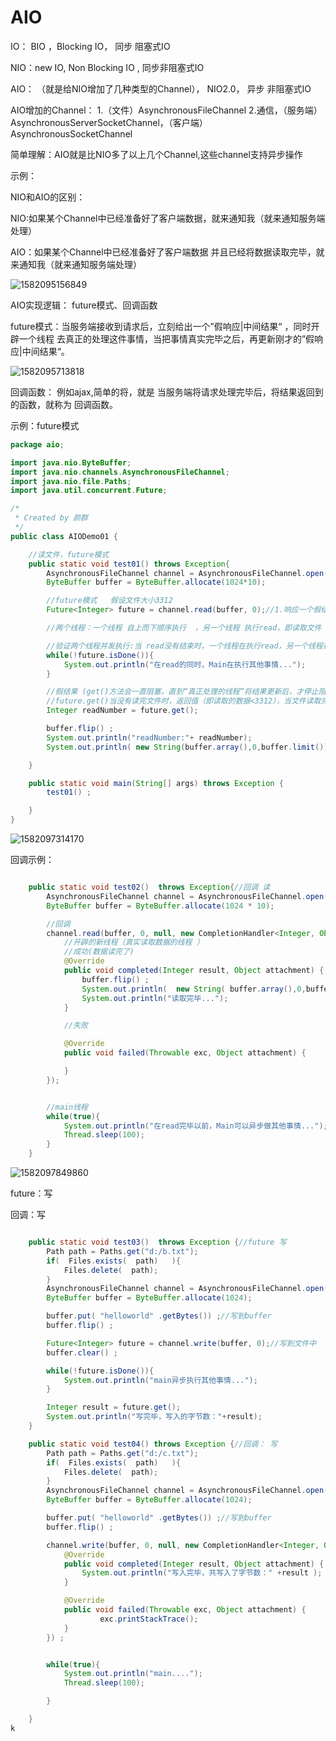 # AIO

IO： BIO ，Blocking IO，  同步 阻塞式IO

NIO：new IO, Non Blocking IO  ,  同步非阻塞式IO

AIO： （就是给NIO增加了几种类型的Channel）， NIO2.0， 异步 非阻塞式IO



AIO增加的Channel：  1.（文件）AsynchronousFileChannel   2.通信，（服务端）AsynchronousServerSocketChannel，（客户端）AsynchronousSocketChannel

简单理解：AIO就是比NIO多了以上几个Channel,这些channel支持异步操作



示例：

NIO和AIO的区别：

NIO:如果某个Channel中已经准备好了客户端数据，就来通知我（就来通知服务端处理）

AIO：如果某个Channel中已经准备好了客户端数据  并且已经将数据读取完毕，就来通知我（就来通知服务端处理）



![1582095156849](AIO.assets/1582095156849.png)





AIO实现逻辑： future模式、回调函数

future模式：当服务端接收到请求后，立刻给出一个”假响应|中间结果“ ，同时开辟一个线程 去真正的处理这件事情，当把事情真实完毕之后，再更新刚才的”假响应|中间结果“。

![1582095713818](AIO.assets/1582095713818.png)

回调函数： 例如ajax,简单的将，就是 当服务端将请求处理完毕后，将结果返回到的函数，就称为 回调函数。



示例：future模式

```java
package aio;

import java.nio.ByteBuffer;
import java.nio.channels.AsynchronousFileChannel;
import java.nio.file.Paths;
import java.util.concurrent.Future;

/*
 * Created by 颜群
 */
public class AIODemo01 {

    //读文件，future模式
    public static void test01() throws Exception{
        AsynchronousFileChannel channel = AsynchronousFileChannel.open(Paths.get("d:/a.txt"));
        ByteBuffer buffer = ByteBuffer.allocate(1024*10);

        //future模式   假设文件大小3312
        Future<Integer> future = channel.read(buffer, 0);//1.响应一个假结果   2.开辟一个线程真正的处理

        //两个线程：一个线程 自上而下顺序执行  ，另一个线程 执行read，即读取文件

        //验证两个线程并发执行:当 read没有结束时，一个线程在执行read，另一个线程在打印..
        while(!future.isDone()){
            System.out.println("在read的同时，Main在执行其他事情...");
        }

        //假结果 (get()方法会一直阻塞，直到“真正处理的线程”将结果更新后，才停止阻塞)
        //future.get()当没有读完文件时，返回值（即读取的数据<3312），当文件读取完毕后，更新返回值位3312
        Integer readNumber = future.get();

        buffer.flip() ;
        System.out.println("readNumber:"+ readNumber);
        System.out.println( new String(buffer.array(),0,buffer.limit())  );

    }

    public static void main(String[] args) throws Exception {
        test01() ;

    }
}

```

![1582097314170](AIO.assets/1582097314170.png)

回调示例：

```java

    public static void test02()  throws Exception{//回调 读
        AsynchronousFileChannel channel = AsynchronousFileChannel.open(Paths.get("d:/a.txt"));
        ByteBuffer buffer = ByteBuffer.allocate(1024 * 10);

        //回调
        channel.read(buffer, 0, null, new CompletionHandler<Integer, Object>() {
            //开辟的新线程（真实读取数据的线程 ）
            //成功(数据读完了)
            @Override
            public void completed(Integer result, Object attachment) {
                buffer.flip() ;
                System.out.println(  new String( buffer.array(),0,buffer.limit() ));
                System.out.println("读取完毕...");
            }

            //失败

            @Override
            public void failed(Throwable exc, Object attachment) {

            }
        });


        //main线程
        while(true){
            System.out.println("在read完毕以前，Main可以异步做其他事情...");
            Thread.sleep(100);
        }
    }
```

![1582097849860](AIO.assets/1582097849860.png)



future：写

回调：写

```java

    public static void test03()  throws Exception {//future 写
        Path path = Paths.get("d:/b.txt");
        if(  Files.exists(  path)   ){
            Files.delete(  path);
        }
        AsynchronousFileChannel channel = AsynchronousFileChannel.open(path, StandardOpenOption.WRITE, StandardOpenOption.CREATE_NEW);
        ByteBuffer buffer = ByteBuffer.allocate(1024);

        buffer.put( "helloworld" .getBytes()) ;//写到buffer
        buffer.flip() ;

        Future<Integer> future = channel.write(buffer, 0);//写到文件中
        buffer.clear() ;

        while(!future.isDone()){
            System.out.println("main异步执行其他事情...");
        }

        Integer result = future.get();
        System.out.println("写完毕，写入的字节数："+result);
    }

    public static void test04() throws Exception {//回调： 写
        Path path = Paths.get("d:/c.txt");
        if(  Files.exists(  path)   ){
            Files.delete(  path);
        }
        AsynchronousFileChannel channel = AsynchronousFileChannel.open(path, StandardOpenOption.WRITE, StandardOpenOption.CREATE_NEW);
        ByteBuffer buffer = ByteBuffer.allocate(1024);

        buffer.put( "helloworld" .getBytes()) ;//写到buffer
        buffer.flip() ;

        channel.write(buffer, 0, null, new CompletionHandler<Integer, Object>() {
            @Override
            public void completed(Integer result, Object attachment) {
                System.out.println("写入完毕，共写入了字节数：" +result );
            }

            @Override
            public void failed(Throwable exc, Object attachment) {
                    exc.printStackTrace();
            }
        }) ;


        while(true){
            System.out.println("main....");
            Thread.sleep(100);

        }

    }
k
```







